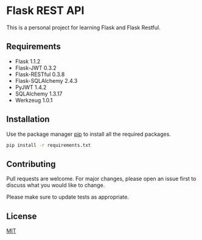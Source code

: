 # Flask REST API

This is a personal project for learning Flask and Flask Restful.

## Requirements
- Flask 1.1.2
- Flask-JWT 0.3.2
- Flask-RESTful 0.3.8
- Flask-SQLAlchemy 2.4.3
- PyJWT 1.4.2
- SQLAlchemy 1.3.17
- Werkzeug 1.0.1

## Installation

Use the package manager [pip](https://pip.pypa.io/en/stable/) to install all the required packages.

```bash
pip install -r requirements.txt
```

## Contributing
Pull requests are welcome. For major changes, please open an issue first to discuss what you would like to change.

Please make sure to update tests as appropriate.

## License
[MIT](https://choosealicense.com/licenses/mit/)